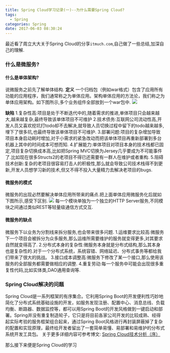 ```yaml
---
title: Spring Cloud学习记录(一)--为什么需要Spring Cloud?
tags:
  - Spring    
categories: Spring
date: 2017-06-03 08:30:24
---
```

最近看了周立大大关于Spring Cloud的分享`itmuch.com`,自己做了一些总结,加深自己的理解.
### 什么是微服务?

#### 什么是单体架构?
说微服务之前先了解单体结构.
**定义**
一个归档包（例如war格式）包含了应用所有功能的应用程序，我们通常称之为单体应用。架构单体应用的方法论，我们称之为单体应用架构。如下图所示,多个业务组件全部放到一个war包中.
![](http://oobu4m7ko.bkt.clouddn.com/1496459037.png?imageMogr2/thumbnail/!60p)


**缺陷**
1.复杂性高:项目是处于不断迭代中的,随着需求的推进,单体项目只会越来越大,越来越复杂,最终导致该单体项目不可维护
2.技术债务:互联网公司流动性高,开发人员又喜欢挖坑打todo却不去解决,就导致人员切换过程中留下的todo越来越多,埋下了很多坑,也最终导致该单体项目不可维护.
3.部署问题:项目的复杂增加导致项目本身启动耗时增加,对于小需求的紧急改动而把该单体项目再重新部署到多台机器上其中的时间成本可想而知.
4.扩展能力:单体项目对项目本身的技术栈都已固定,项目复杂切换成本高,比如把Spring MVC切换为Jersey几乎要成为不可能事件了.比如现在很多Structs2的老项目不得已还需要有一群人在维护或者重构.
5.阻碍技术创新:复杂的老项目很容易打击人的积极性,那么就会导致公司技术栈得不到更新,开发人员想学习新的技术,但又不得不投入大量精力去解决老项目的bugs.

#### 微服务的模式
微服务的出现必然要解决单体应用所带来的痛点.把上面单体应用微服务化后就如下图所示,感受下区别.
![](http://oobu4m7ko.bkt.clouddn.com/1496459019.png?imageMogr2/thumbnail/!70p)
每一个模块单独为一个独立的HTTP Server服务,不同模块之间通过类似REST等轻量级通信方式交互.

#### 微服务的缺点
微服务下以业务为分割线来拆分服务,也会带来很多问题.
1.运维要求比较高:微服务下一个项目会被拆分为众多服务,那么运维所需要维护的服务就变得更多,对其要求自然就变得高了.
2.分布式本身的复杂性:微服务本身就是分布式结构,那么其本身也是复杂性的.对于一个分布式系统，系统容错、网络延迟、分布式事务等都给我们带来了很大的挑战。
3.接口成本调整高:微服务下修改了某一个接口,那么使用该服务的全部服务都需要做相应的调整.
4.重复劳动:每一个服务中可能会出现很多重复性代码,比如实体类,DAO通用查询等.

### Spring Cloud解决的问题
Spring Cloud是一系列框架的有序集合。它利用Spring Boot的开发便利性巧妙地简化了分布式系统基础设施的开发，如服务发现注册、配置中心、消息总线、负载均衡、断路器、数据监控等，都可以用Spring Boot的开发风格做到一键启动和部署。Spring并没有重复制造轮子，它只是将目前各家公司开发的比较成熟、经得起实际考验的服务框架组合起来，通过Spring Boot风格进行再封装屏蔽掉了复杂的配置和实现原理，最终给开发者留出了一套简单易懂、易部署和易维护的分布式系统开发工具包。
关于更多详细内容可参考博文: [Spring Cloud技术分析（序）](http://tech.lede.com/2017/03/15/rd/server/SpringCloud0/)

那么接下来便是Spring Cloud的学习

